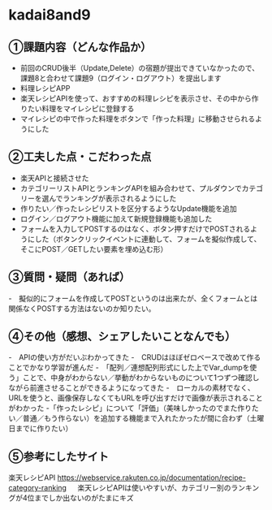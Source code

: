 # kadai8and9
## ①課題内容（どんな作品か）
- 前回のCRUD後半（Update,Delete）の宿題が提出できていなかったので、課題8と合わせて課題9（ログイン・ログアウト）を提出します
- 料理レシピAPP
- 楽天レシピAPIを使って、おすすめの料理レシピを表示させ、その中から作りたい料理をマイレシピに登録する
- マイレシピの中で作った料理をボタンで「作った料理」に移動させられるようにした

## ②工夫した点・こだわった点
- 楽天APIと接続させた
- カテゴリーリストAPIとランキングAPIを組み合わせて、プルダウンでカテゴリーを選んでランキングが表示されるようにした
- 作りたい／作ったレシピリストを区分するようなUpdate機能を追加
- ログイン／ログアウト機能に加えて新規登録機能も追加した
- フォームを入力してPOSTするのはなく、ボタン押すだけでPOSTされるようにした（ボタンクリックイベントに連動して、フォームを擬似作成して、そこにPOST／GETしたい要素を埋め込む形）

## ③質問・疑問（あれば）
-　擬似的にフォームを作成してPOSTというのは出来たが、全くフォームとは関係なくPOSTする方法はないのか知りたい。 

## ④その他（感想、シェアしたいことなんでも）
-　APIの使い方がだいぶわかってきた
-　CRUDはほぼゼロベースで改めて作ることでかなり学習が進んだ
-　「配列／連想配列形式にした上でVar_dumpを使う」ことで、中身がわからない／挙動がわからないものについて1つずつ確認しながら前進させることができるようになってきた
-　ローカルの素材でなく、URLを使うと、画像保存しなくてもURLを呼び出すだけで画像が表示されることがわかった
-「作ったレシピ」について「評価」（美味しかったのでまた作りたい／普通／もう作らない）を追加する機能まで入れたかったが間に合わず（土曜日までに作りたい）

## ⑤参考にしたサイト
楽天レシピAPI
https://webservice.rakuten.co.jp/documentation/recipe-category-ranking
　
楽天レシピAPIは使いやすいが、カテゴリー別のランキングが4位までしか出ないのがたまにキズ
 
